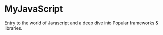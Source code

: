 # MyJavaScript
Entry to the world of Javascript and a deep dive into Popular frameworks &amp; libraries.
